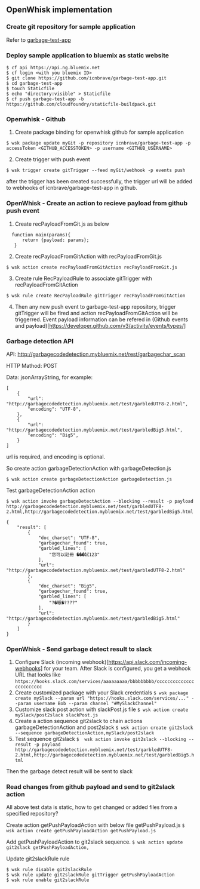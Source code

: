 ## OpenWhisk implementation

### Create git repository for sample application
Refer to [garbage-test-app](https://github.com/icnbrave/garbage-test-app)

### Deploy sample application to bluemix as static website
```
$ cf api https://api.ng.bluemix.net
$ cf login <with you bluemix ID>
$ git clone https://github.com/icnbrave/garbage-test-app.git
$ cd garbage-test-app
$ touch Staticfile
$ echo "directory:visible" > Staticfile
$ cf push garbage-test-app -b https://github.com/cloudfoundry/staticfile-buildpack.git
```
### Openwhisk - Github
  1. Create package binding for openwhisk github for sample application
  
  ```
  $ wsk package update myGit -p repository icnbrave/garbage-test-app -p accessToken <GITHUB_ACCESSTOKEN> -p username <GITHUB_USERNAME>
  ```
  2. Create trigger with push event
  
  ```
  $ wsk trigger create gitTrigger --feed myGit/webhook -p events push
  ```
  after the trigger has been created successfully, the trigger url will be added to webhooks of icnbrave/garbage-test-app in github. 
  
### OpenWhisk - Create an action to recieve payload from github push event

  1.  Create recPayloadFromGit.js as below

  ```
    function main(params){
        return {payload: params};
     }
  ```

  2.  Create recPayloadFromGitAction with recPayloadFromGit.js

  `$ wsk action create recPayloadFromGitAction recPayloadFromGit.js`

  3.  Create rule RecPayloadRule to associate gitTrigger with recPayloadFromGitAction

  `$ wsk rule create RecPayloadRule gitTrigger recPayloadFromGitAction`

  4.  Then any new push event to garbage-test-app repository, trigger gitTrigger will be fired and action recPayloadFromGitAction will be triggerred.
  Event payload information can be refered in (Github events and payload)[https://developer.github.com/v3/activity/events/types/]
  
### Garbage detection API

API: http://garbagecodedetection.mybluemix.net/rest/garbagechar_scan

HTTP Mathod: POST

Data: jsonArrayString, for example:

```
[
    {
        "url": "http://garbagecodedetection.mybluemix.net/test/garbledUTF8-2.html",
        "encoding": "UTF-8",
    },
    {
        "url": "http://garbagecodedetection.mybluemix.net/test/garbledBig5.html",
        "encoding": "Big5",
    }
]
```
url is required, and encoding is optional.

So create action garbageDetectionAction with garbageDetection.js

`$ wsk action create garbageDetectionAction garbageDetection.js`

Test garbageDetectionAction action

`$ wsk action invoke garbageDetectAction --blocking --result -p payload http://garbagecodedetection.mybluemix.net/test/garbledUTF8-2.html,http://garbagecodedetection.mybluemix.net/test/garbledBig5.html`

```
{
    "result": [
        {
            "doc_charset": "UTF-8",
            "garbagechar_found": true,
            "garbled_lines": [
                "您可以註冊 ���試123"
            ],
            "url": "http://garbagecodedetection.mybluemix.net/test/garbledUTF8-2.html"
        },
        {
            "doc_charset": "Big5",
            "garbagechar_found": true,
            "garbled_lines": [
                "?�鞎�????"
            ],
            "url": "http://garbagecodedetection.mybluemix.net/test/garbledBig5.html"
        }
    ]
}
```

### OpenWhisk - Send garbage detect result to slack
1. Configure Slack (incoming webhook)[https://api.slack.com/incoming-webhooks] for your team. After Slack is configured, you get a webhook URL that looks like `https://hooks.slack.com/services/aaaaaaaaa/bbbbbbbbb/cccccccccccccccccccccccc` 
2. Create customized package with your Slack credentials
`$ wsk package create mySlack --param url "https://hooks.slack.com/services/..." --param username Bob --param channel "#MySlackChannel"`
3. Customize slack post action with slackPost.js file
`$ wsk action create mySlack/post2slack slackPost.js`
4. Create a action sequence git2slack to chain actions garbageDetectionAction and post2slack
`$ wsk action create git2slack --sequence garbageDetectionAction,mySlack/post2slack`
5. Test sequence git2slack
`$  wsk action invoke git2slack --blocking --result -p payload http://garbagecodedetection.mybluemix.net/test/garbledUTF8-2.html,http://garbagecodedetection.mybluemix.net/test/garbledBig5.html`

Then the garbage detect result will be sent to slack

### Read changes from github payload and send to git2slack action

All above test data is static, how to get changed or added files from a specified repository?

Create action getPushPayloadAction with below file getPushPayload.js
`$ wsk action create getPushPayloadAction getPushPayload.js`

Add getPushPayloadAction to git2slack sequence.
`$ wsk action update git2slack getPushPayloadAction,`

Update git2slackRule rule
```
$ wsk rule disable git2slackRule
$ wsk rule update git2slackRule gitTrigger getPushPayloadAction
$ wsk rule enable git2slackRule
```

